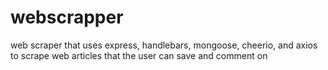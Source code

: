 # webscrapper
web scraper that uses express, handlebars, mongoose, cheerio, and axios to scrape web articles that the user can save and comment on
